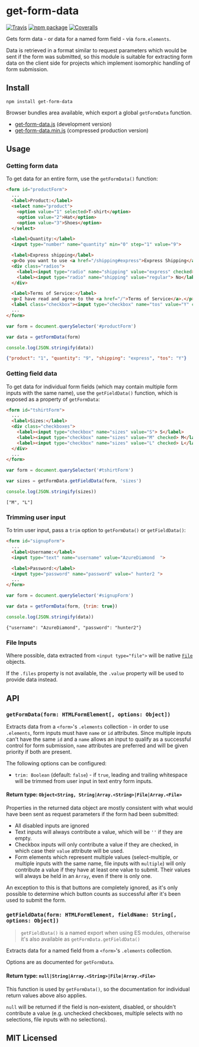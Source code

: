 # get-form-data

[![Travis][build-badge]][build]
[![npm package][npm-badge]][npm]
[![Coveralls][coveralls-badge]][coveralls]

Gets form data - or data for a named form field - via `form.elements`.

Data is retrieved in a format similar to request parameters which would be sent if the form was submitted, so this module is suitable for extracting form data on the client side for projects which implement isomorphic handling of form submission.

## Install

```
npm install get-form-data
```

Browser bundles area available, which export a global `getFormData` function.

* [get-form-data.js](https://unpkg.com/get-form-data/umd/get-form-data.js) (development version)
* [get-form-data.min.js](https://unpkg.com/get-form-data/umd/get-form-data.min.js) (compressed production version)

## Usage

### Getting form data

To get data for an entire form, use the `getFormData()` function:

```html
<form id="productForm">
  ...
  <label>Product:</label>
  <select name="product">
    <option value="1" selected>T-shirt</option>
    <option value="2">Hat</option>
    <option value="3">Shoes</option>
  </select>

  <label>Quantity:</label>
  <input type="number" name="quantity" min="0" step="1" value="9">

  <label>Express shipping</label>
  <p>Do you want to use <a href="/shipping#express">Express Shipping</a>?</p>
  <div class="radios">
    <label><input type="radio" name="shipping" value="express" checked> Yes</label>
    <label><input type="radio" name="shipping" value="regular"> No</label>
  </div>

  <label>Terms of Service:</label>
  <p>I have read and agree to the <a href="/">Terms of Service</a>.</p>
  <label class="checkbox"><input type="checkbox" name="tos" value="Y" checked> Yes</label>
  ...
</form>
```
```javascript
var form = document.querySelector('#productForm')

var data = getFormData(form)

console.log(JSON.stringify(data))
```
```json
{"product": "1", "quantity": "9", "shipping": "express", "tos": "Y"}
```

### Getting field data

To get data for individual form fields (which may contain multiple form inputs with the same name), use the `getFieldData()` function, which is exposed as a property of `getFormData`:

```html
<form id="tshirtForm">
  ...
  <label>Sizes:</label>
  <div class="checkboxes">
    <label><input type="checkbox" name="sizes" value="S"> S</label>
    <label><input type="checkbox" name="sizes" value="M" checked> M</label>
    <label><input type="checkbox" name="sizes" value="L" checked> L</label>
  </div>
  ...
</form>
```
```javascript
var form = document.querySelector('#tshirtForm')

var sizes = getFormData.getFieldData(form, 'sizes')

console.log(JSON.stringify(sizes))
```
```
["M", "L"]
```

### Trimming user input

To trim user input, pass a `trim` option to `getFormData()` or `getFieldData()`:

```html
<form id="signupForm">
  ...
  <label>Username:</label>
  <input type="text" name="username" value="AzureDiamond  ">

  <label>Password:</label>
  <input type="password" name="password" value=" hunter2 ">
  ...
</form>
```
```javascript
var form = document.querySelector('#signupForm')

var data = getFormData(form, {trim: true})

console.log(JSON.stringify(data))
```
```
{"username": "AzureDiamond", "password": "hunter2"}
```

### File Inputs

Where possible, data extracted from `<input type="file">` will be native
[`File`](https://developer.mozilla.org/en-US/docs/Web/API/File) objects.

If the `.files` property is not available, the `.value` property will be used to provide data instead.

## API

### `getFormData(form: HTMLFormElement[, options: Object])`

Extracts data from a `<form>`'s `.elements` collection - in order to use `.elements`, form inputs must have `name` or `id` attributes. Since multiple inputs can't have the same `id` and a `name` allows an input to qualify as a successful control for form submission, `name` attributes are preferred and will be given priority if both are present.

The following options can be configured:

* `trim: Boolean` (default: `false`) - if `true`, leading and trailing whitespace will be trimmed from user input in text entry form inputs.

#### Return type: `Object<String, String|Array.<String>|File|Array.<File>`

Properties in the returned data object are mostly consistent with what would have been sent as request parameters if the form had been submitted:

* All disabled inputs are ignored
* Text inputs will always contribute a value, which will be `''` if they are empty.
* Checkbox inputs will only contribute a value if they are checked, in which case their `value` attribute will be used.
* Form elements which represent multiple values (select-multiple, or multiple inputs with the same name, file inputs with `multiple`) will only contribute a value if they have at least one value to submit. Their values will always be held in an `Array`, even if there is only one.

An exception to this is that buttons are completely ignored, as it's only possible to determine which button counts as successful after it's been used to submit the form.

### `getFieldData(form: HTMLFormElement, fieldName: String[, options: Object])`

> `getFieldData()` is a named export when using ES modules, otherwise it's also available as `getFormData.getFieldData()`

Extracts data for a named field from a  `<form>`'s `.elements` collection.

Options are as documented for `getFormData`.

#### Return type: `null|String|Array.<String>|File|Array.<File>`

This function is used by `getFormData()`, so the documentation for individual return values above also applies.

`null` will be returned if the field is non-existent, disabled, or shouldn't contribute a value (e.g. unchecked checkboxes, multiple selects with no selections, file inputs with no selections).

## MIT Licensed

[build-badge]: https://img.shields.io/travis/insin/get-form-data/master.svg?style=flat-square
[build]: https://travis-ci.org/insin/get-form-data

[npm-badge]: https://img.shields.io/npm/v/get-form-data.svg?style=flat-square
[npm]: https://www.npmjs.org/package/get-form-data

[coveralls-badge]: https://img.shields.io/coveralls/insin/get-form-data/master.svg?style=flat-square
[coveralls]: https://coveralls.io/github/insin/get-form-data
